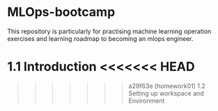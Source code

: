 # MLOps-bootcamp
This repository is particularly for practising machine learning operation exercises and learning roadmap to becoming an mlops engineer.

1.1 Introduction
<<<<<<< HEAD
=======

>>>>>>> a29f63e (homework01)
1.2 Setting up workspace and Environment